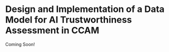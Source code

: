 # Design and Implementation of a Data Model for AI Trustworthiness Assessment in CCAM

Coming Soon!

